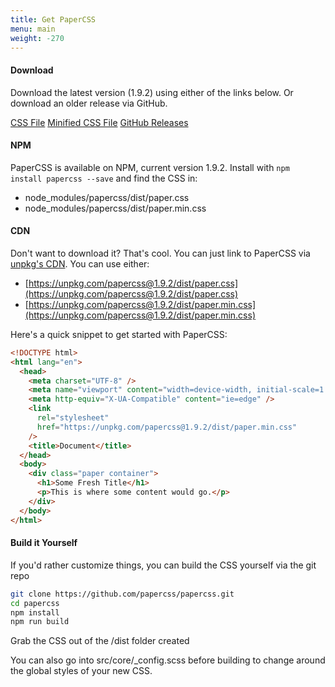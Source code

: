 ```yaml
---
title: Get PaperCSS
menu: main
weight: -270
---
```


#### Download

Download the latest version (1.9.2) using either of the links below. Or
download an older release via GitHub.

<div class="row flex-spaces text-center">
  <a class="paper-btn margin" href="https://github.com/rhyneav/papercss/releases/download/v1.9.2/paper.css">CSS File</a>
  <a class="paper-btn margin" href="https://github.com/rhyneav/papercss/releases/download/v1.9.2/paper.min.css">Minified CSS File</a>
  <a class="paper-btn margin" href="https://github.com/rhyneav/papercss/releases">GitHub Releases</a>
</div>

#### NPM

PaperCSS is available on NPM, current version 1.9.2. Install with <code>npm install papercss --save</code> and find the CSS in:

- node_modules/papercss/dist/paper.css
- node_modules/papercss/dist/paper.min.css

#### CDN

Don't want to download it? That's cool. You can just link to PaperCSS via
[unpkg's CDN](https://unpkg.com/#/). You can use either:

- [https://unpkg.com/papercss@1.9.2/dist/paper.css](https://unpkg.com/papercss@1.9.2/dist/paper.css)
- [https://unpkg.com/papercss@1.9.2/dist/paper.min.css](https://unpkg.com/papercss@1.9.2/dist/paper.min.css)

Here's a quick snippet to get started with PaperCSS:

```html
<!DOCTYPE html>
<html lang="en">
  <head>
    <meta charset="UTF-8" />
    <meta name="viewport" content="width=device-width, initial-scale=1.0" />
    <meta http-equiv="X-UA-Compatible" content="ie=edge" />
    <link
      rel="stylesheet"
      href="https://unpkg.com/papercss@1.9.2/dist/paper.min.css"
    />
    <title>Document</title>
  </head>
  <body>
    <div class="paper container">
      <h1>Some Fresh Title</h1>
      <p>This is where some content would go.</p>
    </div>
  </body>
</html>
```

#### Build it Yourself

If you'd rather customize things, you can build the CSS yourself via the git repo

```sh
git clone https://github.com/papercss/papercss.git
cd papercss
npm install
npm run build
```

Grab the CSS out of the /dist folder created

You can also go into src/core/\_config.scss before building to change around the global styles of your new CSS.
